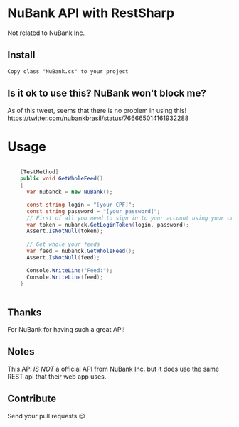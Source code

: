 NuBank API with RestSharp
==========
Not related to NuBank Inc.

## Install
```
Copy class "NuBank.cs" to your project
```

## Is it ok to use this? NuBank won't block me?

As of this tweet, seems that there is no problem in using this!
https://twitter.com/nubankbrasil/status/766665014161932288

# Usage

```csharp
     
    [TestMethod]
    public void GetWholeFeed()
    {
      var nubanck = new NuBank();

      const string login = "[your CPF]";
      const string password = "[your password]";
      // First of all you need to sign in to your account using your credentials
      var token = nubanck.GetLoginToken(login, password);
      Assert.IsNotNull(token);
      
      // Get whole your feeds
      var feed = nubanck.GetWholeFeed();
      Assert.IsNotNull(feed);

      Console.WriteLine("Feed:");
      Console.WriteLine(feed);
    }      
      
```


## Thanks
For NuBank for having such a great API! 

## Notes
This API _IS NOT_ a official API from NuBank Inc. but it does use the same REST api that
their web app uses.

## Contribute
Send your pull requests :wink:
